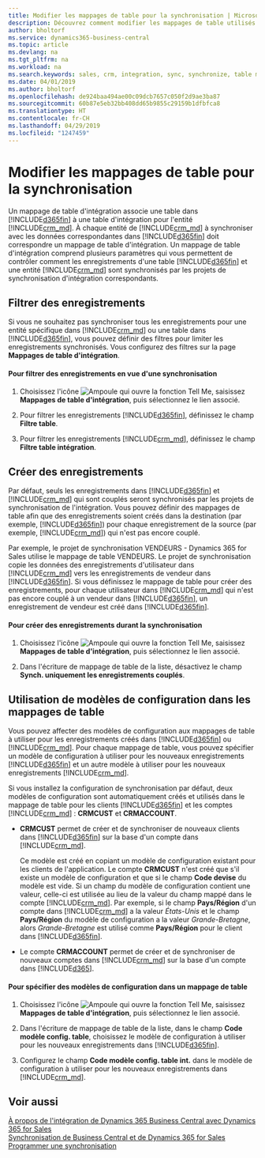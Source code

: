 ```yaml
---
title: Modifier les mappages de table pour la synchronisation | Microsoft Docs
description: Découvrez comment modifier les mappages de table utilisés lors de la synchronisation des données entre Business Central et Dynamics 365 for Sales.
author: bholtorf
ms.service: dynamics365-business-central
ms.topic: article
ms.devlang: na
ms.tgt_pltfrm: na
ms.workload: na
ms.search.keywords: sales, crm, integration, sync, synchronize, table mapping
ms.date: 04/01/2019
ms.author: bholtorf
ms.openlocfilehash: de924baa494ae00c09dcb7657c050f2d9ae3ba87
ms.sourcegitcommit: 60b87e5eb32bb408dd65b9855c29159b1dfbfca8
ms.translationtype: HT
ms.contentlocale: fr-CH
ms.lasthandoff: 04/29/2019
ms.locfileid: "1247459"
---
```

# <a name="modify-table-mappings-for-synchronization"></a>Modifier les mappages de table pour la synchronisation
Un mappage de table d'intégration associe une table dans [!INCLUDE[d365fin](includes/d365fin_md.md)] à une table d'intégration pour l'entité [!INCLUDE[crm_md](includes/crm_md.md)]. À chaque entité de [!INCLUDE[crm_md](includes/crm_md.md)] à synchroniser avec les données correspondantes dans [!INCLUDE[d365fin](includes/d365fin_md.md)] doit correspondre un mappage de table d'intégration. Un mappage de table d'intégration comprend plusieurs paramètres qui vous permettent de contrôler comment les enregistrements d'une table [!INCLUDE[d365fin](includes/d365fin_md.md)] et une entité [!INCLUDE[crm_md](includes/crm_md.md)] sont synchronisés par les projets de synchronisation d'intégration correspondants.  

## <a name="filtering-records"></a>Filtrer des enregistrements  
 Si vous ne souhaitez pas synchroniser tous les enregistrements pour une entité spécifique dans [!INCLUDE[crm_md](includes/crm_md.md)] ou une table dans [!INCLUDE[d365fin](includes/d365fin_md.md)], vous pouvez définir des filtres pour limiter les enregistrements synchronisés. Vous configurez des filtres sur la page **Mappages de table d'intégration**.  

#### <a name="to-filter-records-for-synchronization"></a>Pour filtrer des enregistrements en vue d'une synchronisation  
1. Choisissez l'icône ![Ampoule qui ouvre la fonction Tell Me](media/ui-search/search_small.png "Dites-moi ce que vous voulez faire"), saisissez **Mappages de table d'intégration**, puis sélectionnez le lien associé.

2.  Pour filtrer les enregistrements [!INCLUDE[d365fin](includes/d365fin_md.md)], définissez le champ **Filtre table**.  

3.  Pour filtrer les enregistrements [!INCLUDE[crm_md](includes/crm_md.md)], définissez le champ **Filtre table intégration**.  

## <a name="creating-new-records"></a>Créer des enregistrements  
 Par défaut, seuls les enregistrements dans [!INCLUDE[d365fin](includes/d365fin_md.md)] et [!INCLUDE[crm_md](includes/crm_md.md)] qui sont couplés seront synchronisés par les projets de synchronisation de l'intégration. Vous pouvez définir des mappages de table afin que des enregistrements soient créés dans la destination (par exemple, [!INCLUDE[d365fin](includes/d365fin_md.md)]) pour chaque enregistrement de la source (par exemple, [!INCLUDE[crm_md](includes/crm_md.md)]) qui n'est pas encore couplé.  

 Par exemple, le projet de synchronisation VENDEURS - Dynamics 365 for Sales utilise le mappage de table VENDEURS. Le projet de synchronisation copie les données des enregistrements d'utilisateur dans [!INCLUDE[crm_md](includes/crm_md.md)] vers les enregistrements de vendeur dans [!INCLUDE[d365fin](includes/d365fin_md.md)]. Si vous définissez le mappage de table pour créer des enregistrements, pour chaque utilisateur dans [!INCLUDE[crm_md](includes/crm_md.md)] qui n'est pas encore couplé à un vendeur dans [!INCLUDE[d365fin](includes/d365fin_md.md)], un enregistrement de vendeur est créé dans [!INCLUDE[d365fin](includes/d365fin_md.md)].  

#### <a name="to-create-new-records-during-synchronization"></a>Pour créer des enregistrements durant la synchronisation  
1. Choisissez l'icône ![Ampoule qui ouvre la fonction Tell Me](media/ui-search/search_small.png "Dites-moi ce que vous voulez faire"), saisissez **Mappages de table d'intégration**, puis sélectionnez le lien associé.

2.  Dans l'écriture de mappage de table de la liste, désactivez le champ **Synch. uniquement les enregistrements couplés**.  

## <a name="using-configuration-templates-on-table-mappings"></a>Utilisation de modèles de configuration dans les mappages de table
Vous pouvez affecter des modèles de configuration aux mappages de table à utiliser pour les enregistrements créés dans [!INCLUDE[d365fin](includes/d365fin_md.md)] ou [!INCLUDE[crm_md](includes/crm_md.md)]. Pour chaque mappage de table, vous pouvez spécifier un modèle de configuration à utiliser pour les nouveaux enregistrements [!INCLUDE[d365fin](includes/d365fin_md.md)] et un autre modèle à utiliser pour les nouveaux enregistrements [!INCLUDE[crm_md](includes/crm_md.md)].  

Si vous installez la configuration de synchronisation par défaut, deux modèles de configuration sont automatiquement créés et utilisés dans le mappage de table pour les clients [!INCLUDE[d365fin](includes/d365fin_md.md)] et les comptes [!INCLUDE[crm_md](includes/crm_md.md)] : **CRMCUST** et **CRMACCOUNT**.  

-   **CRMCUST** permet de créer et de synchroniser de nouveaux clients dans [!INCLUDE[d365fin](includes/d365fin_md.md)] sur la base d'un compte dans [!INCLUDE[crm_md](includes/crm_md.md)].  

     Ce modèle est créé en copiant un modèle de configuration existant pour les clients de l'application. Le compte **CRMCUST** n'est créé que s'il existe un modèle de configuration et que si le champ **Code devise** du modèle est vide. Si un champ du modèle de configuration contient une valeur, celle-ci est utilisée au lieu de la valeur du champ mappé dans le compte [!INCLUDE[crm_md](includes/crm_md.md)]. Par exemple, si le champ **Pays/Région** d'un compte dans [!INCLUDE[crm_md](includes/crm_md.md)] a la valeur *États-Unis* et le champ **Pays/Région** du modèle de configuration a la valeur *Grande-Bretagne*, alors *Grande-Bretagne* est utilisé comme **Pays/Région** pour le client dans [!INCLUDE[d365fin](includes/d365fin_md.md)].  

-   Le compte **CRMACCOUNT** permet de créer et de synchroniser de nouveaux comptes dans [!INCLUDE[crm_md](includes/crm_md.md)] sur la base d'un compte dans [!INCLUDE[d365](includes/d365fin_md.md)].  

#### <a name="to-specify-configuration-templates-on-a-table-mapping"></a>Pour spécifier des modèles de configuration dans un mappage de table  
1. Choisissez l'icône ![Ampoule qui ouvre la fonction Tell Me](media/ui-search/search_small.png "Dites-moi ce que vous voulez faire"), saisissez **Mappages de table d'intégration**, puis sélectionnez le lien associé.

2.  Dans l'écriture de mappage de table de la liste, dans le champ **Code modèle config. table**, choisissez le modèle de configuration à utiliser pour les nouveaux enregistrements dans [!INCLUDE[d365fin](includes/d365fin_md.md)].  

3.  Configurez le champ **Code modèle config. table int.** dans le modèle de configuration à utiliser pour les nouveaux enregistrements dans [!INCLUDE[crm_md](includes/crm_md.md)].

## <a name="see-also"></a>Voir aussi  
[À propos de l'intégration de Dynamics 365 Business Central avec Dynamics 365 for Sales](admin-prepare-dynamics-365-for-sales-for-integration.md )   
[Synchronisation de Business Central et de Dynamics 365 for Sales](admin-synchronizing-business-central-and-sales.md)   
[Programmer une synchronisation](admin-scheduled-synchronization-using-the-synchronization-job-queue-entries.md)  
